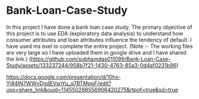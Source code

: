 # Bank-Loan-Case-Study
In this project I have done a bank loan case study. The primary objective of this project is to use EDA (exploratory data analysis) to understand how consumer attributes and loan attributes influence the tendency of default. I have used ms exel to complete the entire project. 
(Note :- The working files are very large so I have uploaded them in google drive and I have shared the link.)
(https://github.com/subhamdas011099/Bank-Loan-Case-Study/assets/133237244/958b7f21-1430-4763-85a3-0d4af0231b96)

https://docs.google.com/presentation/d/10hx-Yj84IN7WWvDgdEVsnYu_q7BTMppF/edit?usp=share_link&ouid=114550288556906420275&rtpof=true&sd=true
